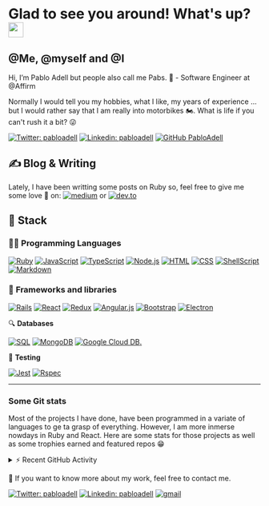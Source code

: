 # Glad to see you around! What's up? <img src="https://user-images.githubusercontent.com/75724798/137638559-e1ecfc51-08ee-4ae7-8912-9a2211e78023.gif" width="30px">

## @Me, @myself and @I
Hi, I’m Pablo Adell but people also call me Pabs. 💃  - Software Engineer at @Affirm
<p>Normally I would tell you my hobbies, what I like, my years of experience ... but I would rather say that I am really into motorbikes 🏍️. What is life if you can't rush it a bit? 😜</p>

[![Twitter: pabloadell](https://img.shields.io/twitter/follow/adell13pablo?style=social)](https://twitter.com/adell13pablo)
[![Linkedin: pabloadell](https://img.shields.io/badge/-pabloadell-blue?style=flat-square&logo=Linkedin&logoColor=white&link=https://www.linkedin.com/in/pablo-adell-4b0476111/)](https://www.linkedin.com/in/pablo-adell-4b0476111/)
[![GitHub PabloAdell](https://img.shields.io/github/followers/pabloadell?label=follow&style=social)](https://github.com/pabloadell)


## &#x270d; Blog & Writing

Lately, I have been writting some posts on Ruby so, feel free to give me some love 💙 on: 
 <a href="https://pablo.medium.com"><img alt="medium" src="https://img.shields.io/badge/Medium-12100E?style=for-the-badge&logo=medium&logoColor=white"></a> or <a href="https://dev.to/pabloadell"><img alt="dev.to" src="https://img.shields.io/badge/dev.to-0A0A0A?style=for-the-badge&logo=dev.to&logoColor=white"></a>

## 🤖 **Stack**

### 👨‍💻 **Programming Languages** 


<p>
   <a href="https://github.com/search?q=user%3Apabloadell+language%3Aruby"><img alt="Ruby" src="https://img.shields.io/badge/ruby-%23CC342D.svg?style=for-the-badge&logo=ruby&logoColor=white"></a>
      <a href="https://github.com/search?q=user%3Apabloadell+language%3Ajavascript"><img alt="JavaScript" src="https://img.shields.io/badge/javascript-%23323330.svg?style=for-the-badge&logo=javascript&logoColor=%23F7DF1E"></a>
      <a href="https://github.com/search?q=user%3Apabloadell+language%3AtypeScript"><img alt="TypeScript" src="https://img.shields.io/badge/typescript-%23007ACC.svg?style=for-the-badge&logo=typescript&logoColor=white"></a>
      <a href="https://github.com/search?q=user%3Apabloadell+language%3Ajavascript"><img alt="Node.js" src="https://img.shields.io/badge/node.js-6DA55F?style=for-the-badge&logo=node.js&logoColor=white"></a>
  <a href="https://github.com/search?q=user%3Apabloadell+language%3Ahtml"><img alt="HTML" src="https://img.shields.io/badge/html5-%23E34F26.svg?style=for-the-badge&logo=html5&logoColor=white"></a>
      <a href="https://github.com/search?q=user%3Apabloadell+language%3Acss"><img alt="CSS" src="https://img.shields.io/badge/css3-%231572B6.svg?style=for-the-badge&logo=css3&logoColor=white"></a>
  <a href="https://github.com/search?q=user%3Apabloadell+language%3Abash"><img alt="ShellScript" src="https://img.shields.io/badge/shell_script-%23121011.svg?style=for-the-badge&logo=gnu-bash&logoColor=white"></a>
    <a href="https://github.com/search?q=user%3pabloadell+language%3Amarkdown"><img alt="Markdown" src="https://img.shields.io/badge/markdown-%23000000.svg?style=for-the-badge&logo=markdown&logoColor=white"></a>
</p>


### 🧰 **Frameworks and libraries**
 
<p>
  <a href="#"><img alt="Rails" src="https://img.shields.io/badge/rails-%23CC0000.svg?style=for-the-badge&logo=ruby-on-rails&logoColor=white"></a>
  <a href="#"><img alt="React" src="https://img.shields.io/badge/react-%2320232a.svg?style=for-the-badge&logo=react&logoColor=%2361DAFB"></a>
  <a href="#"><img alt="Redux" src="https://img.shields.io/badge/redux-%23593d88.svg?style=for-the-badge&logo=redux&logoColor=white"></a>
  <a href="#"><img alt="Angular.js" src="https://img.shields.io/badge/angular.js-%23E23237.svg?style=for-the-badge&logo=angularjs&logoColor=white"></a>
   <a href="#"><img alt="Bootstrap" src="https://img.shields.io/badge/bootstrap-%23563D7C.svg?style=for-the-badge&logo=bootstrap&logoColor=white"></a>
   <a href="#"><img alt="Electron" src="https://img.shields.io/badge/Electron-191970?style=for-the-badge&logo=Electron&logoColor=white"></a>
</p>


 🔍 **Databases**
 
<p>
      <a href="https://github.com/search?q=user%3Apabloadell+language%3Asql"><img alt="SQL" src="https://img.shields.io/badge/mysql-%2300f.svg?style=for-the-badge&logo=mysql&logoColor=white"></a>
      <a href="#"><img alt="MongoDB" src="https://img.shields.io/badge/MongoDB-%234ea94b.svg?style=for-the-badge&logo=mongodb&logoColor=white"></a>
      <a href="#"><img alt="Google Cloud DB" src="https://img.shields.io/badge/GoogleCloud-%234285F4.svg?style=for-the-badge&logo=google-cloud&logoColor=white">.       </a>
</p>


🧪 **Testing**
<p>
      <a href="#"><img alt="Jest" src="https://img.shields.io/badge/-jest-%23C21325?style=for-the-badge&logo=jest&logoColor=white"></a>
      <a href="#"><img alt="Rspec" src="https://img.shields.io/badge/RSpec-orange?style=for-the-badge&logo=rspec"></a>
</p>

---

### Some Git stats

Most of the projects I have done, have been programmed in a variate of languages to ge ta grasp of everything. However, I am more inmerse nowdays in Ruby and React. Here are some stats for those projects as well as some trophies earned and featured repos 😁

<details>
  <summary>⚡ Recent GitHub Activity</summary>
  <br/>
  <div style="text-align:center">
    <a href="https://github.com/anuraghazra/github-readme-stats" style="margin-right:121em">
      <img align="center" src="https://github-readme-stats.vercel.app/api/top-langs/?username=pabloadell&layout=compact&theme=tokyonight&langs_count=3&hide=c%2B%2B"  height="165" >
    </a>
    <a href="https://github.com/anuraghazra/convoychat">
      <img align="center" src="https://github-readme-stats.vercel.app/api?username=pabloadell&show_icons=true&count_private=true&theme=tokyonight&include_all_commits=true&custom_title=Pavs%20Github%20Stats" height="165" />
    </a>
  </div>

  -----

  ### Github Trophies stand 


  ![https://github-profile-trophy.vercel.app/?username=pabloadell&row=1&column=6](https://github-profile-trophy.vercel.app/?username=pabloadell&row=1&column=6&theme=tokyonight&no-frame=true&margin-w=15&margin-h=15)

  ### Featured Repos

  [![Repo Card](https://github-readme-stats.vercel.app/api/pin/?username=pabloadell&repo=woffu-sign-in&theme=tokyonight)](https://github.com/anuraghazra/github-readme-stats)

</details>

<!-- Stats by: https://github.com/anuraghazra -->

📩 If you want to know more about my work, feel free to contact me. 
<br/>

[![Twitter: pabloadell](https://img.shields.io/twitter/follow/adell13pablo?style=social)](https://twitter.com/adell13pablo)
[![Linkedin: pabloadell](https://img.shields.io/badge/-pabloadell-blue?style=flat-square&logo=Linkedin&logoColor=white&link=https://www.linkedin.com/in/pablo-adell-4b0476111/)](https://www.linkedin.com/in/pablo-adell-4b0476111/)
<a href="mailto:adell13pablo@gmail.com"><img alt="gmail" src="https://img.shields.io/badge/Gmail-D14836?style=for-the-badge&logo=gmail&logoColor=white"></a>

